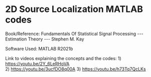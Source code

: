 # 2D Source Localization MATLAB codes

Book/Reference: Fundamentals Of Statistical Signal Processing --- Estimation Theory --- Stephen M. Kay

Software Used: MATLAB R2021b 

Link to videos explaining the concepts and the codes: 
                                                        1) https://youtu.be/2Y_6LeRHoVA  
                                                        2) https://youtu.be/3ucfDO8q00A
                                                        3) https://youtu.be/h73Tq7QcLKs
